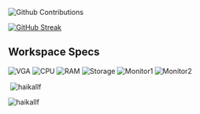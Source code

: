 ![Github Contributions](https://github-readme-streak-stats.herokuapp.com/?user=haikallf&)

<!-- Orange Theme -->

[![GitHub Streak](https://streak-stats.demolab.com?user=haikallf&ring=FB8C01&background=00000000&sideLabels=FB8C01&sideNums=FBBA54&currStreakNum=FBBA54&dates=EB5454&stroke=EB5454&border=FB8C01)](https://git.io/streak-stats)

## Workspace Specs

![VGA](https://img.shields.io/badge/VGA-RTX_3080_Ti-76B900?style=flat-square&logo=nvidia&logoColor=white)
![CPU](https://img.shields.io/badge/CPU-Core_i7_13700KF-0071C5?style=flat-square&logo=intel&logoColor=white)
![RAM](https://img.shields.io/badge/RAM-32GB_DDR5-593D88?style=flat-square&logoColor=white)
![Storage](<https://img.shields.io/badge/Storage-1TB(SSD)_+_1TB(M.2_NVME)_|_(2TB)-2391E6?style=flat-square&logoColor=white>)
![Monitor1](https://img.shields.io/badge/Monitor_1-LG_27GP850-CA4245?style=flat-square&logo=aoc&logoColor=white)
![Monitor2](https://img.shields.io/badge/Monitor_2-AOC_24G2Z-CA4245?style=flat-square&logoColor=white)

<p>&nbsp;<img align="center" src="https://github-readme-stats.vercel.app/api?username=haikallf&show_icons=true&locale=en&langs_count=10" alt="haikallf" /></p>
<p><img align="center" src="https://github-readme-streak-stats.herokuapp.com/?user=haikallf&" alt="haikallf" /></p>
